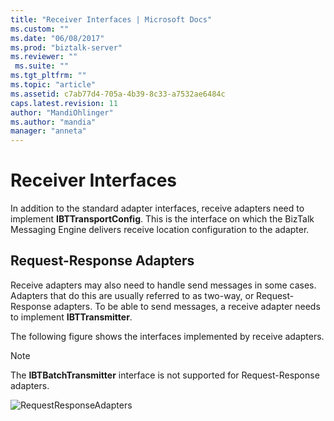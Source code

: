 ```yaml
---
title: "Receiver Interfaces | Microsoft Docs"
ms.custom: ""
ms.date: "06/08/2017"
ms.prod: "biztalk-server"
ms.reviewer: ""
 ms.suite: ""
ms.tgt_pltfrm: ""
ms.topic: "article"
ms.assetid: c7ab77d4-705a-4b39-8c33-a7532ae6484c
caps.latest.revision: 11
author: "MandiOhlinger"
ms.author: "mandia"
manager: "anneta"
---
```

# Receiver Interfaces
In addition to the standard adapter interfaces, receive adapters need to implement **IBTTransportConfig**. This is the interface on which the BizTalk Messaging Engine delivers receive location configuration to the adapter.  
  
## Request-Response Adapters  
 Receive adapters may also need to handle send messages in some cases. Adapters that do this are usually referred to as two-way, or Request-Response adapters. To be able to send messages, a receive adapter needs to implement **IBTTransmitter**.  
  
 The following figure shows the interfaces implemented by receive adapters.  
  
> [!NOTE]
>  The **IBTBatchTransmitter** interface is not supported for Request-Response adapters.  
  
 ![](../core/media/requestresponseadapters.gif "RequestResponseAdapters")